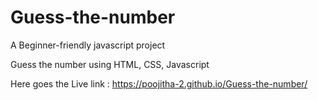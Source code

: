 # Guess-the-number


A Beginner-friendly javascript project 

Guess the number using HTML, CSS, Javascript

Here goes the Live link : https://poojitha-2.github.io/Guess-the-number/






